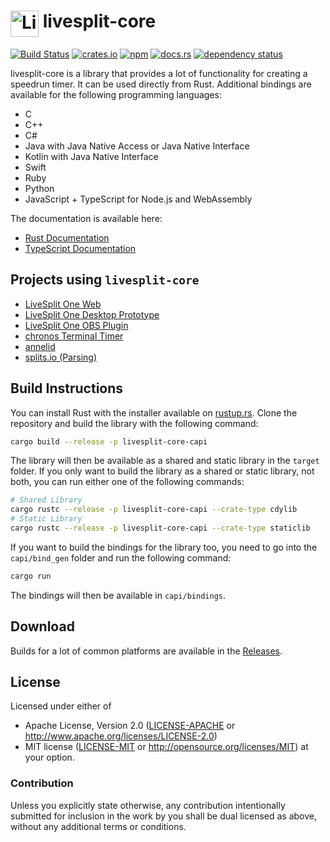 # <img src="https://raw.githubusercontent.com/LiveSplit/LiveSplit/master/res/Icon.svg" alt="LiveSplit" height="42" width="45" align="top"/> livesplit-core

[![Build Status](https://github.com/LiveSplit/livesplit-core/workflows/Build/badge.svg)](https://github.com/LiveSplit/livesplit-core/actions)
[![crates.io](https://img.shields.io/crates/v/livesplit-core.svg)](https://crates.io/crates/livesplit-core)
[![npm](https://img.shields.io/npm/v/livesplit-core.svg)](https://www.npmjs.com/package/livesplit-core)
[![docs.rs](https://docs.rs/livesplit-core/badge.svg)](https://docs.rs/livesplit-core/)
[![dependency status](https://deps.rs/repo/github/LiveSplit/livesplit-core/status.svg)](https://deps.rs/repo/github/LiveSplit/livesplit-core)

livesplit-core is a library that provides a lot of functionality for creating a
speedrun timer. It can be used directly from Rust. Additional bindings are
available for the following programming languages:

- C
- C++
- C#
- Java with Java Native Access or Java Native Interface
- Kotlin with Java Native Interface
- Swift
- Ruby
- Python
- JavaScript + TypeScript for Node.js and WebAssembly

The documentation is available here:

- [Rust Documentation](https://docs.rs/livesplit-core/)
- [TypeScript Documentation](https://livesplit.org/livesplit-core-docs/)

## Projects using `livesplit-core`

- [LiveSplit One Web](https://github.com/LiveSplit/LiveSplitOne)
- [LiveSplit One Desktop Prototype](https://github.com/CryZe/livesplit-one-desktop)
- [LiveSplit One OBS Plugin](https://github.com/LiveSplit/obs-livesplit-one)
- [chronos Terminal Timer](https://github.com/DarkRTA/chronos)
- [annelid](https://github.com/dagit/annelid)
- [splits.io (Parsing)](https://splits.io)

## Build Instructions

You can install Rust with the installer available on [rustup.rs](https://rustup.rs/).
Clone the repository and build the library with the following command:

```bash
cargo build --release -p livesplit-core-capi
```

The library will then be available as a shared and static library in the
`target` folder. If you only want to build the library as a shared or static
library, not both, you can run either one of the following commands:

```bash
# Shared Library
cargo rustc --release -p livesplit-core-capi --crate-type cdylib
# Static Library
cargo rustc --release -p livesplit-core-capi --crate-type staticlib
```

If you want to build the bindings for the library too, you need to go into the
`capi/bind_gen` folder and run the following command:

```bash
cargo run
```

The bindings will then be available in `capi/bindings`.

## Download

Builds for a lot of common platforms are available in the [Releases](https://github.com/LiveSplit/livesplit-core/releases).

## License

Licensed under either of

- Apache License, Version 2.0 ([LICENSE-APACHE](LICENSE-APACHE) or
  http://www.apache.org/licenses/LICENSE-2.0)
- MIT license ([LICENSE-MIT](LICENSE-MIT) or http://opensource.org/licenses/MIT)
  at your option.

### Contribution

Unless you explicitly state otherwise, any contribution intentionally submitted
for inclusion in the work by you shall be dual licensed as above, without any
additional terms or conditions.
